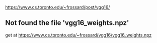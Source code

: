 https://www.cs.toronto.edu/~frossard/post/vgg16/

## Not found the file 'vgg16_weights.npz'
get at https://www.cs.toronto.edu/~frossard/vgg16/vgg16_weights.npz